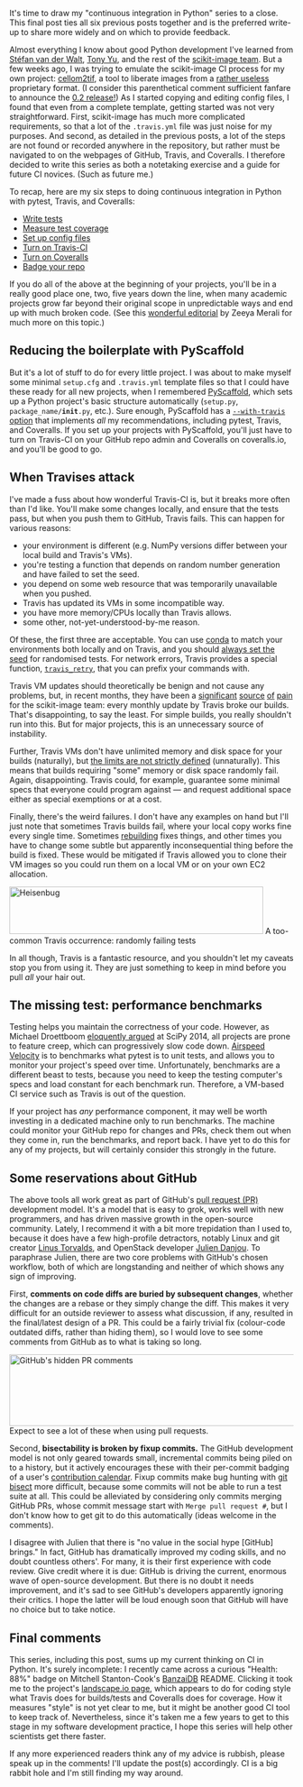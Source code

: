 <!--
.. title: Continuous integration in Python, 7: some helper tools and final thoughts
.. slug: continuous-integration-in-python-7-some-helper-tools-and-final-thoughts
.. date: 2014-10-27 07:03:52
.. tags: continuous integration,Planet SciPy,Python,test-driven development,programming
.. category: 
.. link: 
.. description: 
.. type: text
.. excerpt: It's time to draw my "continuous integration in Python" series to a close. This final post ties all six previous posts together and is the preferred write-up to share more widely and on which to provide feedback.

Almost everything I know about good Python development I've learned from [Stéfan van der Walt](https://github.com/stefanv), [Tony Yu](https://github.com/tonysyu), and the rest of the [scikit-image team](https://github.com/scikit-image/scikit-image/graphs/contributors). But a few weeks ago, I was trying to emulate the scikit-image CI process for my own project: [cellom2tif](https://github.com/jni/cellom2tif), a tool to liberate images from a [rather useless](http://www.openmicroscopy.org/site/support/bio-formats5/formats/cellomics.html) proprietary format. (I consider this parenthetical comment sufficient fanfare to announce the [0.2 release!](https://pypi.python.org/pypi/cellom2tif/0.2.0)) As I started copying and editing config files, I found that even from a complete template, getting started was not very straightforward. First, scikit-image has much more complicated requirements, so that a lot of the `.travis.yml` file was just noise for my purposes. And second, as detailed in the previous posts, a lot of the steps are not found or recorded anywhere in the repository, but rather must be navigated to on the webpages of GitHub, Travis, and Coveralls. I therefore decided to write this series as both a notetaking exercise and a guide for future CI novices. (Such as future me.)
.. has_math: no
.. status: published
.. wp-status: publish
-->

<html><body><p>It's time to draw my "continuous integration in Python" series to a close. This final post ties all six previous posts together and is the preferred write-up to share more widely and on which to provide feedback.

Almost everything I know about good Python development I've learned from <a href="https://github.com/stefanv">Stéfan van der Walt</a>, <a href="https://github.com/tonysyu">Tony Yu</a>, and the rest of the <a href="https://github.com/scikit-image/scikit-image/graphs/contributors">scikit-image team</a>. But a few weeks ago, I was trying to emulate the scikit-image CI process for my own project: <a href="https://github.com/jni/cellom2tif">cellom2tif</a>, a tool to liberate images from a <a href="http://www.openmicroscopy.org/site/support/bio-formats5/formats/cellomics.html">rather useless</a> proprietary format. (I consider this parenthetical comment sufficient fanfare to announce the <a href="https://pypi.python.org/pypi/cellom2tif/0.2.0">0.2 release!</a>) As I started copying and editing config files, I found that even from a complete template, getting started was not very straightforward. First, scikit-image has much more complicated requirements, so that a lot of the <code>.travis.yml</code> file was just noise for my purposes. And second, as detailed in the previous posts, a lot of the steps are not found or recorded anywhere in the repository, but rather must be navigated to on the webpages of GitHub, Travis, and Coveralls. I therefore decided to write this series as both a notetaking exercise and a guide for future CI novices. (Such as future me.)

<!-- TEASER_END -->

To recap, here are my six steps to doing continuous integration in Python with pytest, Travis, and Coveralls:

</p><ul>
<li><a href="http://ilovesymposia.com/2014/10/01/continuous-integration-0-automated-tests-with-pytest/">Write tests</a></li>
<li><a href="http://ilovesymposia.com/2014/10/02/continuous-integration-1-test-coverage/">Measure test coverage</a></li>
<li><a href="http://ilovesymposia.com/2014/10/13/continuous-integration-in-python-3-set-up-your-test-configuration-files/">Set up config files</a></li>
<li><a href="http://ilovesymposia.com/2014/10/15/continuous-integration-in-python-4-set-up-travis-ci/">Turn on Travis-CI</a></li>
<li><a href="http://ilovesymposia.com/2014/10/15/continuous-integration-in-python-5-report-test-coverage-using-coveralls/">Turn on Coveralls</a></li>
<li><a href="http://ilovesymposia.com/2014/10/17/continuous-integration-in-python-6-show-off-your-work/">Badge your repo</a></li>
</ul>

If you do all of the above at the beginning of your projects, you'll be in a really good place one, two, five years down the line, when many academic projects grow far beyond their original scope in unpredictable ways and end up with much broken code. (See this <a href="http://www.nature.com/news/2010/101013/full/467775a.html">wonderful editorial</a> by Zeeya Merali for much more on this topic.)

<h2>Reducing the boilerplate with PyScaffold</h2>

But it's a lot of stuff to do for every little project. I was about to make myself some minimal <code>setup.cfg</code> and <code>.travis.yml</code> template files so that I could have these ready for all new projects, when I remembered <a href="http://pyscaffold.readthedocs.org/en/latest/index.html">PyScaffold</a>, which sets up a Python project's basic structure automatically (<code>setup.py</code>, <code>package_name/__init__.py</code>, etc.). Sure enough, PyScaffold has a <a href="http://pyscaffold.readthedocs.org/en/latest/features.html#unittest-coverage"><code>--with-travis</code> option</a> that implements <em>all</em> my recommendations, including pytest, Travis, and Coveralls. If you set up your projects with PyScaffold, you'll just have to turn on Travis-CI on your GitHub repo admin and Coveralls on coveralls.io, and you'll be good to go.

<h2>When Travises attack</h2>

I've made a fuss about how wonderful Travis-CI is, but it breaks more often than I'd like. You'll make some changes locally, and ensure that the tests pass, but when you push them to GitHub, Travis fails. This can happen for various reasons:

<ul>
<li>your environment is different (e.g. NumPy versions differ between your local build and Travis's VMs).</li>
<li>you're testing a function that depends on random number generation and have failed to set the seed.</li>
<li>you depend on some web resource that was temporarily unavailable when you pushed.</li>
<li>Travis has updated its VMs in some incompatible way.</li>
<li>you have more memory/CPUs locally than Travis allows.</li>
<li>some other, not-yet-understood-by-me reason.</li>
</ul>

Of these, the first three are acceptable. You can use <a href="http://conda.pydata.org/docs/">conda</a> to match your environments both locally and on Travis, and you should <a href="http://blog.amvtek.com/posts/2014/Jun/20/making-good-use-of-random-in-your-python-unit-tests/">always set the seed</a> for randomised tests. For network errors, Travis provides a special function, <a href="http://blog.travis-ci.com/2013-05-20-network-timeouts-build-retries/"><code>travis_retry</code></a>, that you can prefix your commands with.

Travis VM updates should theoretically be benign and not cause any problems, but, in recent months, they have been a <a href="https://github.com/scikit-image/scikit-image/pull/1090#issuecomment-50983376">significant</a> <a href="https://github.com/scikit-image/scikit-image/pull/1100#issuecomment-53651935"> source</a> <a href="https://github.com/scikit-image/scikit-image/pull/1189#issuecomment-58500996">of</a> <a href="https://github.com/scikit-image/scikit-image/pull/1189#issuecomment-58610095">pain</a> for the scikit-image team: every monthly update by Travis broke our builds. That's disappointing, to say the least. For simple builds, you really shouldn't run into this. But for major projects, this is an unnecessary source of instability.

Further, Travis VMs don't have unlimited memory and disk space for your builds (naturally), but <a href="https://github.com/scikit-image/scikit-image/pull/1199#issuecomment-59448250">the limits are not strictly defined</a> (unnaturally). This means that builds requiring "some" memory or disk space randomly fail. Again, disappointing. Travis could, for example, guarantee some minimal specs that everyone could program against — and request additional space either as special exemptions or at a cost.

Finally, there's the weird failures. I don't have any examples on hand but I'll just note that sometimes Travis builds fail, where your local copy works fine every single time. Sometimes <a href="http://stackoverflow.com/a/21727193">rebuilding</a> fixes things, and other times you have to change some subtle but apparently inconsequential thing before the build is fixed. These would be mitigated if Travis allowed you to clone their VM images so you could run them on a local VM or on your own EC2 allocation.

<a href="/2014/10/screen-shot-2014-10-27-at-7-57-36-pm.png"><img src="https://ilovesymposia.files.wordpress.com/2014/10/screen-shot-2014-10-27-at-7-57-36-pm.png?w=450" alt="Heisenbug" width="450" height="84" class="size-large wp-image-597"></a> A too-common Travis occurrence: randomly failing tests

In all though, Travis is a fantastic resource, and you shouldn't let my caveats stop you from using it. They are just something to keep in mind before you pull <em>all</em> your hair out.

<h2>The missing test: performance benchmarks</h2>

Testing helps you maintain the correctness of your code. However, as Michael Droettboom <a href="https://www.youtube.com/watch?v=OsxJ5O6h8s0">eloquently argued</a> at SciPy 2014, all projects are prone to feature creep, which can progressively slow code down. <a href="https://spacetelescope.github.io/asv/">Airspeed Velocity</a> is to benchmarks what pytest is to unit tests, and allows you to monitor your project's speed over time. Unfortunately, benchmarks are a different beast to tests, because you need to keep the testing computer's specs and load constant for each benchmark run. Therefore, a VM-based CI service such as Travis is out of the question.

If your project has <em>any</em> performance component, it may well be worth investing in a dedicated machine only to run benchmarks. The machine could monitor your GitHub repo for changes and PRs, check them out when they come in, run the benchmarks, and report back. I have yet to do this for any of my projects, but will certainly consider this strongly in the future.

<h2>Some reservations about GitHub</h2>

The above tools all work great as part of GitHub's <a href="https://help.github.com/articles/using-pull-requests/">pull request (PR)</a> development model. It's a model that is easy to grok, works well with new programmers, and has driven massive growth in the open-source community. Lately, I recommend it with a bit more trepidation than I used to, because it does have a few high-profile detractors, notably Linux and git creator <a href="https://github.com/torvalds/linux/pull/17#issuecomment-5654674">Linus Torvalds</a>, and OpenStack developer <a href="https://julien.danjou.info/blog/2013/rant-about-github-pull-request-workflow-implementation">Julien Danjou</a>. To paraphrase Julien, there are two core problems with GitHub's chosen workflow, both of which are longstanding and neither of which shows any sign of improving.

First, <strong>comments on code diffs are buried by subsequent changes</strong>, whether the changes are a rebase or they simply change the diff. This makes it very difficult for an outside reviewer to assess what discussion, if any, resulted in the final/latest design of a PR. This could be a fairly trivial fix (colour-code outdated diffs, rather than hiding them), so I would love to see some comments from GitHub as to what is taking so long.

<a href="/2014/10/screen-shot-2014-10-27-at-5-06-29-pm.png"><img src="https://ilovesymposia.files.wordpress.com/2014/10/screen-shot-2014-10-27-at-5-06-29-pm.png?w=660" alt="GitHub's hidden PR comments" width="660" height="127" class="size-large wp-image-596"></a> Expect to see a lot of these when using pull requests.

Second, <strong>bisectability is broken by fixup commits.</strong> The GitHub development model is not only geared towards small, incremental commits being piled on to a history, but it actively encourages these with their per-commit badging of a user's <a href="https://help.github.com/articles/viewing-contributions-on-your-profile-page/#contributions-calendar">contribution calendar</a>. Fixup commits make bug hunting with <a href="http://git-scm.com/docs/git-bisect">git bisect</a> more difficult, because some commits will not be able to run a test suite at all. This could be alleviated by considering only commits merging GitHub PRs, whose commit message start with <code>Merge pull request #</code>, but I don't know how to get git to do this automatically (ideas welcome in the comments).

I disagree with Julien that there is "no value in the social hype [GitHub] brings." In fact, GitHub has dramatically improved my coding skills, and no doubt countless others'. For many, it is their first experience with code review. Give credit where it is due: GitHub is driving the current, enormous wave of open-source development. But there is no doubt it needs improvement, and it's sad to see GitHub's developers apparently ignoring their critics. I hope the latter will be loud enough soon that GitHub will have no choice but to take notice.

<h2>Final comments</h2>

This series, including this post, sums up my current thinking on CI in Python. It's surely incomplete: I recently came across a curious "Health: 88%" badge on Mitchell Stanton-Cook's <a href="https://github.com/mscook/BanzaiDB">BanzaiDB</a> README. Clicking it took me to the project's <a href="https://landscape.io/github/mscook/BanzaiDB/52">landscape.io page</a>, which appears to do for coding style what Travis does for builds/tests and Coveralls does for coverage. How it measures "style" is not yet clear to me, but it might be another good CI tool to keep track of. Nevertheless, since it's taken me a few years to get to this stage in my software development practice, I hope this series will help other scientists get there faster.

If any more experienced readers think any of my advice is rubbish, please speak up in the comments! I'll update the post(s) accordingly. CI is a big rabbit hole and I'm still finding my way around.</body></html>
